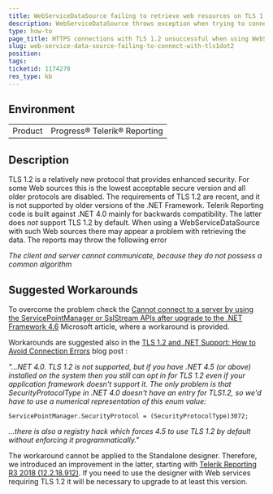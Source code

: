 ```yaml
---
title: WebServiceDataSource failing to retrieve web resources on TLS 1.2 HTTPS connection
description: WebServiceDataSource throws exception when trying to connect with TLS 1.2 due to the old .NET framework
type: how-to
page_title: HTTPS connections with TLS 1.2 unsuccessful when using WebServiceDataSource
slug: web-service-data-source-failing-to-connect-with-tls1dot2
position: 
tags: 
ticketid: 1174270
res_type: kb
---
```


## Environment
<table>
	<tr>
		<td>Product</td>
		<td>Progress® Telerik® Reporting</td>
	</tr>
</table>


## Description
TLS 1.2 is a relatively new protocol that provides enhanced security. For some Web sources this is the lowest acceptable secure version and all older protocols are disabled.
The requirements of TLS 1.2 are recent, and it is not supported by older versions of the .NET Framework. Telerik Reporting code is built against .NET 4.0 mainly for backwards compatibility. The latter does _not_ support TLS 1.2 by default.
When using a WebServiceDataSource with such Web sources there may appear a problem with retrieving the data. The reports may throw the following error

_The client and server cannot communicate, because they do not possess a common algorithm_


## Suggested Workarounds
  
To overcome the problem check the [Cannot connect to a server by using the ServicePointManager or SslStream APIs after upgrade to the .NET Framework 4.6](https://support.microsoft.com/en-us/help/3069494/cannot-connect-to-a-server-by-using-the-servicepointmanager-or-sslstre) Microsoft article, where a workaround is provided.  
 
Workarounds are suggested also in the [TLS 1.2 and .NET Support: How to Avoid Connection Errors](https://blogs.perficient.com/2016/04/28/tsl-1-2-and-net-support/) blog post :  
  
*"...NET 4.0\. TLS 1.2 is not supported, but if you have .NET 4.5 (or above) installed on the system then you still can opt in for TLS 1.2 even if your application framework doesn't support it. The only problem is that SecurityProtocolType in .NET 4.0 doesn't have an entry for TLS1.2, so we'd have to use a numerical representation of this enum value:*

``` CSharp
ServicePointManager.SecurityProtocol = (SecurityProtocolType)3072;
```
  
*...there is also a registry hack which forces 4.5 to use TLS 1.2 by default without enforcing it programmatically."*

The workaround cannot be applied to the Standalone designer. Therefore, we introduced an improvement in the latter, starting with [Telerik Reporting R3 2018 (12.2.18.912)](https://www.telerik.com/support/whats-new/reporting/release-history/progress-telerik-reporting-r3-2018-12-2-18-912). If you need to use the designer with Web services requiring TLS 1.2 it will be necessary to upgrade to at least this version.
